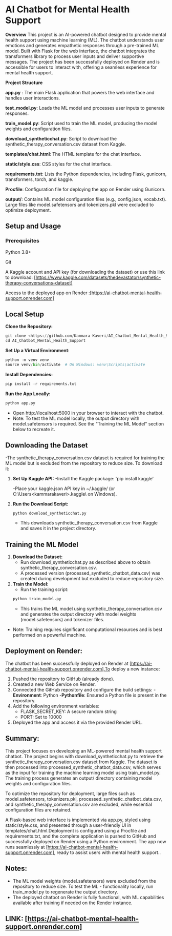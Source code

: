 # AI Chatbot for Mental Health Support
**Overview**
This project is an AI-powered chatbot designed to provide mental health support using machine learning (ML). The chatbot understands user emotions and generates empathetic responses through a pre-trained ML model. Built with Flask for the web interface, the chatbot integrates the transformers library to process user inputs and deliver supportive messages. The project has been successfully deployed on Render and is accessible for users to interact with, offering a seamless experience for mental health support.

**Project Structure**

**app.py** : The main Flask application that powers the web interface and handles user interactions.

**test_model.py**: Loads the ML model and processes user inputs to generate responses.

**train_model.py**: Script used to train the ML model, producing the model weights and configuration files.

**download_syntheticchat.py**: Script to download the synthetic_therapy_conversation.csv dataset from Kaggle.

**templates/chat.html**: The HTML template for the chat interface.

**static/style.css**: CSS styles for the chat interface.

**requirements.txt**: Lists the Python dependencies, including Flask, gunicorn, transformers, torch, and kaggle.

**Procfile**: Configuration file for deploying the app on Render using Gunicorn.

**output/**: Contains ML model configuration files (e.g., config.json, vocab.txt). Large files like model.safetensors and tokenizers.pkl were excluded to optimize deployment.

## Setup and Usage
### Prerequisites

Python 3.8+

Git

A Kaggle account and API key (for downloading the dataset) or use this link to download: 
        [https://www.kaggle.com/datasets/thedevastator/synthetic-therapy-conversations-dataset]

Access to the deployed app on Render :[https://ai-chatbot-mental-health-support.onrender.com]

## Local Setup

**Clone the Repository:**
```python
git clone <https://github.com/Kammara-Kaveri/AI_Chatbot_Mental_Health_Support_Project.git>
cd AI_Chatbot_Mental_Health_Support
```

**Set Up a Virtual Environment**:
```python
python -m venv venv
source venv/bin/activate  # On Windows: venv\Scripts\activate
```

**Install Dependencies:**
```python
pip install -r requirements.txt
```

**Run the App Locally:**
```python
python app.py
```

- Open http://localhost:5000 in your browser to interact with the chatbot.
- Note: To test the ML model locally, the output directory with model.safetensors is required. See the "Training the ML Model" section below to recreate it.

## Downloading the Dataset
-The synthetic_therapy_conversation.csv dataset is required for training the ML model but is excluded from the repository to reduce size. To download it:
1. **Set Up Kaggle API:**
    -Install the Kaggle package: 'pip install kaggle'

    -Place your kaggle.json API key in ~/.kaggle/ (or C:\Users\<kammarakaveri>\.kaggle\ on Windows).
    
2. **Run the Download Script:**
    ```python
    python download_syntheticchat.py
    ```
    - This downloads synthetic_therapy_conversation.csv from Kaggle and saves it in the project directory.


## Training the ML Model
1. **Download the Dataset:**
    - Run download_syntheticchat.py as described above to obtain synthetic_therapy_conversation.csv.
    - A processed version (processed_synthetic_chatbot_data.csv) was created during development but excluded to reduce repository size.
2. **Train the Model:**
    - Run the training script:
    ```python
    python train_model.py
    ```
    - This trains the ML model using synthetic_therapy_conversation.csv and generates the output directory with model weights (model.safetensors) and tokenizer files.
- Note: Training requires significant computational resources and is best performed on a powerful machine.


## Deployment on Render:
The chatbot has been successfully deployed on Render at [https://ai-chatbot-mental-health-support.onrender.com].To deploy a new instance:
1. Pushed the repository to GitHub (already done).
2. Created a new Web Service on Render.
3. Connected the GitHub repository and configure the build settings:
   -**Environment**: Python
   -**Pythonfile**: Ensured a Python file is present in the repository.
4. Add the following environment variables:
   - FLASK_SECRET_KEY: A secure random string 
   - PORT: Set to 10000
5. Deployed the app and access it via the provided Render URL.

## Summary:
This project focuses on developing an ML-powered mental health support chatbot. The project begins with download_syntheticchat.py to retrieve the synthetic_therapy_conversation.csv dataset from Kaggle. The dataset is then processed into processed_synthetic_chatbot_data.csv, which serves as the input for training the machine learning model using train_model.py. The training process generates an output/ directory containing model weights and configuration files.

To optimize the repository for deployment, large files such as model.safetensors, tokenizers.pkl, processed_synthetic_chatbot_data.csv, and synthetic_therapy_conversation.csv are excluded, while essential configuration files are retained. 

A Flask-based web interface is implemented via app.py, styled using static/style.css, and presented through a user-friendly UI in templates/chat.html.Deployment is configured using a Procfile and requirements.txt, and the complete application is pushed to GitHub and successfully deployed on Render using a Python environment. 
The app now runs seamlessly at [https://ai-chatbot-mental-health-support.onrender.com], ready to assist users with mental health support.. 

## Notes:
- The ML model weights (model.safetensors) were excluded from the repository to reduce size. To test the ML - functionality locally, run train_model.py to regenerate the output directory.
- The deployed chatbot on Render is fully functional, with ML capabilities available after training if needed on the Render instance.


## LINK: [https://ai-chatbot-mental-health-support.onrender.com]